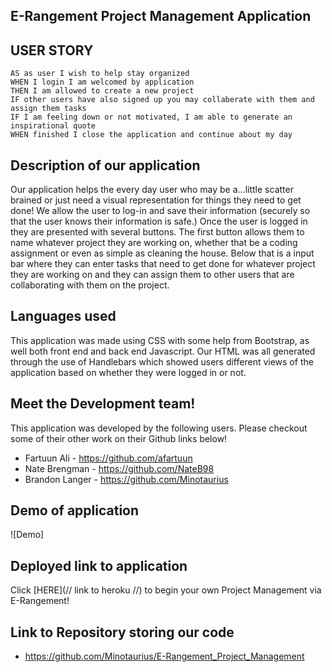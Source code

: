 ## E-Rangement Project Management Application

## USER STORY
```
AS as user I wish to help stay organized
WHEN I login I am welcomed by application
THEN I am allowed to create a new project
IF other users have also signed up you may collaberate with them and assign them tasks
IF I am feeling down or not motivated, I am able to generate an inspirational quote
WHEN finished I close the application and continue about my day
```

## Description of our application
Our application helps the every day user who may be a...little scatter brained or just need a visual representation for things they need to get done! We allow the user to log-in and save their information (securely so that the user knows their information is safe.) Once the user is logged in they are presented with several buttons. The first button allows them to name whatever project they are working on, whether that be a coding assignment or even as simple as cleaning the house. Below that is a input bar where they can enter tasks that need to get done for whatever project they are working on and they can assign them to other users that are collaborating with them on the project.

## Languages used
This application was made using CSS with some help from Bootstrap, as well both front end and back end Javascript. Our HTML was all generated through the use of Handlebars which showed users different views of the application based on whether they were logged in or not.

## Meet the Development team!
This application was developed by the following users. Please checkout some of their other work on their Github links below!

* Fartuun Ali - https://github.com/afartuun
* Nate Brengman - https://github.com/NateB98
* Brandon Langer - https://github.com/Minotaurius

## Demo of application
![Demo]

## Deployed link to application
Click [HERE](// link to heroku //) to begin your own Project Management via E-Rangement!

## Link to Repository storing our code
* https://github.com/Minotaurius/E-Rangement_Project_Management